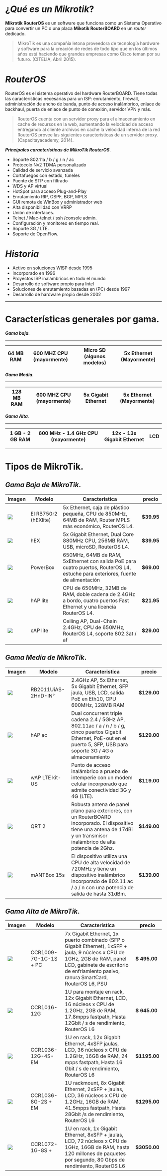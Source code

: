 # ¿**_Qué es un Mikrotik_**?

**Mikrotik RouterOS** es un software que funciona como un Sistema Operativo para convertir un PC o una placa **Mikotik RouterBOARD** en un _router_ dedicado.

> MikroTik es una compañía letona proveedora de tecnología hardware y software para la creación de redes de todo tipo que en los últimos años está haciendo que grandes empresas como Cisco teman por su futuro. (CITELIA, Abril 2015).

# _RouterOS_

RouterOS es el sistema operativo del hardware RouterBOARD. Tiene todas las características necesarias para un ISP: enrutamiento, firewall, administración de ancho de banda, punto de acceso inalámbrico, enlace de backhaul, puerta de enlace de punto de conexión, servidor VPN y más.

> RouterOS cuenta con un servidor proxy para el almacenamiento en cache de recursos en la web, aumentando la velocidad de acceso entregando al cliente archivos en cache la velocidad interna de la red RouterOS provee las siguientes características de un servidor proxy. (Capacitayacademy, 2014).

 
_**Principales características de MikroTik RouterOS**_.

* Soporte 802.11a / b / g / n / ac
* Protocolo Nv2 TDMA personalizado
*  Calidad de servicio avanzada
* Cortafuegos con estado, túneles
* Puente de STP con filtrado
* WDS y AP virtual
* HotSpot para acceso Plug-and-Play
* Enrutamiento RIP, OSPF, BGP, MPLS
* GUI remota de WinBox y administrador web
* Alta disponibilidad con VRRP
* Unión de interfaces.
* Telnet / Mac-telnet / ssh /console admin.
* Configuración y monitoreo en tiempo real.
*  Soporte 3G / LTE.
* Soporte de OpenFlow.



# _Historia_

* Activo en soluciones WISP desde 1995
* Incorporado en 1996
* Proyectos ISP inalámbricos en todo el mundo
* Desarrollo de software propio para Intel
* Soluciones de enrutamiento basadas en (PC) desde 1997
* Desarrollo de hardware propio desde 2002

---
# Características generales por gama.
_**Gama baja**_.
***
| 64 MB RAM | 600 MHZ CPU (mayormente) |  Micro SD (algunos modelos) | 5x Ethernet (Mayormente)
|--|--|--|--|
_**Gama Media**_.
***

| 128 MB RAM | 600 MHZ CPU (mayormente) |  5x Gigabit Ethernet | 5x Ethernet (Mayormente)
|--|--|--|--|
_**Gama Alta**_.
***

| 1 GB - 2 GB RAM | 600 MHz - 1.4 GHz CPU (mayormente) |  12x - 13x Gigabit Ethernet |LCD
|--|--|--|--|
---

#	Tipos de MikroTik. 

## _Gama Baja de MikroTik_.

| 	Imagen | Modelo | Caracteristica | precio |
|--|--|--|--|
|![](https://img.routerboard.com//mimg/1040_m.png)  | El RB750r2 (hEXlite)  | 5x Ethernet, caja de plástico pequeña, CPU de 850MHz, 64MB de RAM, Router MPLS más económico, RouterOS L4. |  **$39.95** |
|![](https://img.routerboard.com//mimg/1405_m.png)| hEX|5x Gigabit Ethernet, Dual Core 880MHz CPU, 256MB RAM, USB, microSD, RouterOS L4.|**$39.95**|
|![](https://img.routerboard.com//mimg/1446_m.png)|PowerBox|650MHz, 64MB de RAM, 5xEthernet con salida PoE para cuatro puertos, RouterOS L4, estuche para exteriores, fuente de alimentación|**$69.00**|
|![](https://img.routerboard.com//mimg/1075_m.png)|hAP lite|CPU de 650MHz, 32MB de RAM, doble cadena de 2.4GHz a bordo, cuatro puertos Fast Ethernet y una licencia RouterOS L4.|**$21.95** |
|![](https://img.routerboard.com//mimg/1272_m.png)|cAP lite|Ceiling AP, Dual-Chain 2.4GHz, CPU de 650MHz, RouterOS L4, soporte 802.3at / af |**$29.00**


## _Gama Media de MikroTik_.
| 	Imagen | Modelo | Caracteristica | precio |
|-|--|--|--|
|![](https://img.routerboard.com//mimg/1113_m.png)|RB2011UiAS-2HnD-IN°| 2.4GHz AP, 5x Ethernet, 5x Gigabit Ethernet, SFP jaula, USB, LCD, salida PoE en Eth10, CPU 600MHz, 128MB RAM|**$129.00**
|![](https://img.routerboard.com//mimg/1169_m.png)| hAP ac|Dual concurrent triple cadena 2.4 / 5GHz AP, 802.11ac / a / n / b / g, cinco puertos Gigabit Ethernet, PoE-out en el puerto 5, SFP, USB para soporte 3G / 4G o almacenamiento	|  **$129.00** 	
|![](https://img.routerboard.com//mimg/1319_m.png) | wAP LTE kit-US| Punto de acceso inalámbrico a prueba de intemperie con un módem celular incorporado que admite conectividad 3G y 4G (LTE). | **$119.00**
|![](https://img.routerboard.com//mimg/866_m.png)|QRT 2|Robusta antena de panel plano para exteriores, con un RouterBOARD incorporado. El dispositivo tiene una antena de 17dBi y un transmisor inalámbrico de alta potencia de 2Ghz.|**$149.00**|
|![](https://img.routerboard.com//mimg/1141_m.png)|mANTBox 15s|El dispositivo utiliza una CPU de alta velocidad de 720MHz y tiene un dispositivo inalámbrico incorporado de 802.11 ac / a / n con una potencia de salida de hasta 31dBm.|**$139.00**|

## _Gama Alta de MikroTik_.
| 	Imagen | Modelo | Caracteristica | precio |
|-|--|--|--|
|![](https://img.routerboard.com//mimg/1411_m.png)|CCR1009-7G-1C-1S + PC|7x Gigabit Ethernet, 1x puerto combinado (SFP o Gigabit Ethernet), 1xSFP + jaula, 9 núcleos x CPU de 1GHz, 2GB de RAM, panel LCD, gabinete de escritorio de enfriamiento pasivo, ranura SmartCard, RouterOS L6, PSU|**$ 495.00**|
|![](https://img.routerboard.com//mimg/1306_m.png)|CCR1016-12G|1U para montaje en rack, 12x Gigabit Ethernet, LCD, 16 núcleos x CPU de 1.2GHz, 2GB de RAM, 17.8mpps fastpath, Hasta 12Gbit / s de rendimiento, RouterOS L6|**$ 645.00**|
|![](https://img.routerboard.com//mimg/1305_m.png)|CCR1036-12G-4S-EM|1U en rack, 12x Gigabit Ethernet, 4xSFP jaulas, LCD, 36 núcleos x CPU de 1.2GHz, 16GB de RAM, 24 mpps fastpath, Hasta 16 Gbit / s de rendimiento, RouterOS L6|**$1195.00**|
|![](https://img.routerboard.com//mimg/1307_m.png)|CCR1036-8G-2S + EM|1U rackmount, 8x Gigabit Ethernet, 2xSFP + jaulas, LCD, 36 núcleos x CPU de 1.2GHz, 16GB de RAM, 41.5mpps fastpath, Hasta 28Gbit /s de rendimiento, RouterOS L6|**$1295.00**|
|![](https://img.routerboard.com//mimg/1055_m.png)|CCR1072-1G-8S +|1U en rack, 1x Gigabit Ethernet, 8xSFP + jaulas, LCD, 72 núcleos x CPU de 1GHz, 16GB de RAM, hasta 120 millones de paquetes por segundo, 80 Gbps de rendimiento, RouterOS L6|**$3050.00**|






